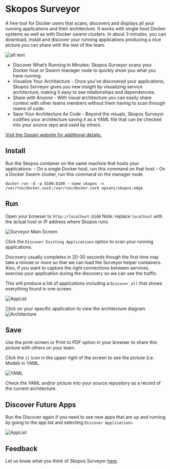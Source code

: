 # Skopos Surveyor
A free tool for Docker users that scans, discovers and displays all your running applications and their architecture. It works with single-host Docker systems as well as with Docker swarm clusters. In about 3 minutes, you can download, install and discover your running applications producing a nice picture you can share with the rest of the team. 

![alt text](http://opsani.com/wp-content/uploads/2017/08/Architecture-768x539.png "Skopos Surveyor Architecture Visualized")

- Discover What’s Running In Minutes: Skopos Surveyor scans your Docker host or Swarm manager node to quickly show you what you have running.
- Visualize Your Architecture - Once you’ve discovered your applications, Skopos Surveyor gives you new insight by visualizing service architecture, making it easy to see relationships and dependencies.
- Share with Anyone - With visual architecture you can easily share context with other teams members without them having to scan through reams of code.
- Save Your Architecture As Code - Beyond the visuals, Skopos Surveyor codifies your architecture saving it as a YAML file that can be checked into your source repo and used by others.

[Visit the Opsani website for additional details.](http://opsani.com/surveyor)

## Install

Run the Skopos container on the same machine that hosts your applications:
– On a single Docker host, run this command on that host
– On a Docker Swarm cluster, run this command on the manager node

```docker run -d -p 8100:8100 --name skopos -v /var/run/docker.sock:/var/run/docker.sock opsani/skopos:edge```
  
## Run
Open your browser to ```http://localhost:8100```
Note: replace ```localhost``` with the actual host or IP address where Skopos runs.

![Surveyor Main Screen](http://opsani.com/wp-content/uploads/2017/08/Discover1-1-610x427.png "Surveyor Main Screen")

Click the ```Discover Existing Applications``` option to scan your running applications. 

Discovery usually completes in 20-30 seconds though the first time may take a minute or more so that we can load the Surveyor helper containers. Also, if you want to capture the right connections between services, exercise your application during the discovery so we can see the traffic.

This will produce a list of applications including a ```Discover_all``` that shows everything found in one screen.

![AppList](http://opsani.com/wp-content/uploads/2017/08/AppList-610x428.png "Application List")

Click on your specific application to view the architecture diagram.
![Architecture](http://opsani.com/wp-content/uploads/2017/08/Architecture-768x539.png "Architecture")

## Save

Use the print-screen or Print to PDF option in your browser to share this picture with others on your team.

Click the ```{}``` icon in the upper right of the screen to see the picture (i.e. Model) in YAML.

![YAML](http://opsani.com/wp-content/uploads/2017/08/ArchitectureAsCode.png "YAML")

Check the YAML and/or picture into your source repository as a record of the current architecture.

## Discover Future Apps

Run the Discover again if you need to see new apps that are up and running by going to the app list and selecting ```Discover Applications```

![AppList](http://opsani.com/wp-content/uploads/2017/08/AppList-610x428.png "Application List")

## Feedback 
Let us know what you think of Skopos Surveyor [here](https://docs.google.com/forms/d/e/1FAIpQLSde6eEqJlOV-VzcpX_8kRTySurjgLbNlTuiDUbdSeNsEOcHDQ/viewform?usp=sf_link).
